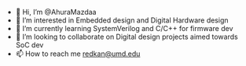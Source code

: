 - 👋 Hi, I’m @AhuraMazdaa
- 👀 I’m interested in Embedded design and Digital Hardware design
- 🌱 I’m currently learning SystemVerilog and C/C++ for firmware dev
- 💞️ I’m looking to collaborate on Digital design projects aimed towards SoC dev
- 📫 How to reach me redkan@umd.edu

<!---
AhuraMazdaa/AhuraMazdaa is a ✨ special ✨ repository because its `README.md` (this file) appears on your GitHub profile.
You can click the Preview link to take a look at your changes.
--->

